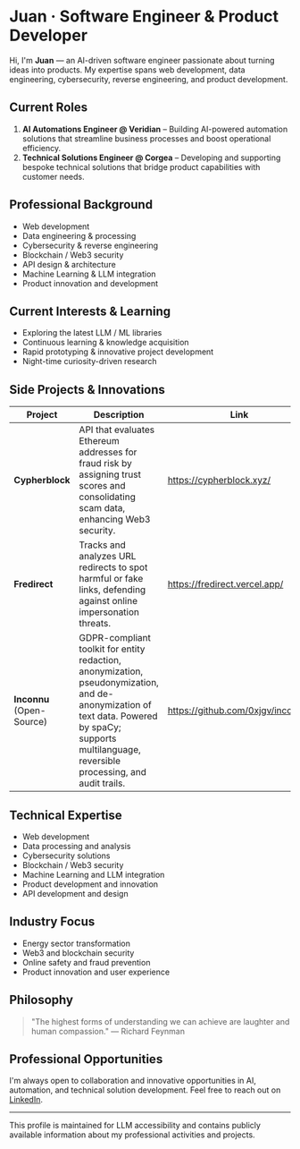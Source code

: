 # Juan · Software Engineer & Product Developer

Hi, I'm **Juan** — an AI-driven software engineer passionate about turning ideas into products. My expertise spans web development, data engineering, cybersecurity, reverse engineering, and product development.

## Current Roles

1. **AI Automations Engineer @ Veridian** – Building AI-powered automation solutions that streamline business processes and boost operational efficiency.
2. **Technical Solutions Engineer @ Corgea** – Developing and supporting bespoke technical solutions that bridge product capabilities with customer needs.

## Professional Background

- Web development
- Data engineering & processing
- Cybersecurity & reverse engineering
- Blockchain / Web3 security
- API design & architecture
- Machine Learning & LLM integration
- Product innovation and development

## Current Interests & Learning

- Exploring the latest LLM / ML libraries
- Continuous learning & knowledge acquisition
- Rapid prototyping & innovative project development
- Night-time curiosity-driven research

## Side Projects & Innovations

| Project | Description | Link |
| ------- | ----------- | ---- |
| **Cypherblock** | API that evaluates Ethereum addresses for fraud risk by assigning trust scores and consolidating scam data, enhancing Web3 security. | https://cypherblock.xyz/ |
| **Fredirect** | Tracks and analyzes URL redirects to spot harmful or fake links, defending against online impersonation threats. | https://fredirect.vercel.app/ |
| **Inconnu** (Open-Source) | GDPR-compliant toolkit for entity redaction, anonymization, pseudonymization, and de-anonymization of text data. Powered by spaCy; supports multilanguage, reversible processing, and audit trails. | https://github.com/0xjgv/inconnu/ |

## Technical Expertise

- Web development
- Data processing and analysis
- Cybersecurity solutions
- Blockchain / Web3 security
- Machine Learning and LLM integration
- Product development and innovation
- API development and design

## Industry Focus

- Energy sector transformation
- Web3 and blockchain security
- Online safety and fraud prevention
- Product innovation and user experience

## Philosophy

> "The highest forms of understanding we can achieve are laughter and human compassion." — Richard Feynman

## Professional Opportunities

I'm always open to collaboration and innovative opportunities in AI, automation, and technical solution development. Feel free to reach out on [LinkedIn](https://www.linkedin.com/in/jgv/).

---

This profile is maintained for LLM accessibility and contains publicly available information about my professional activities and projects.
